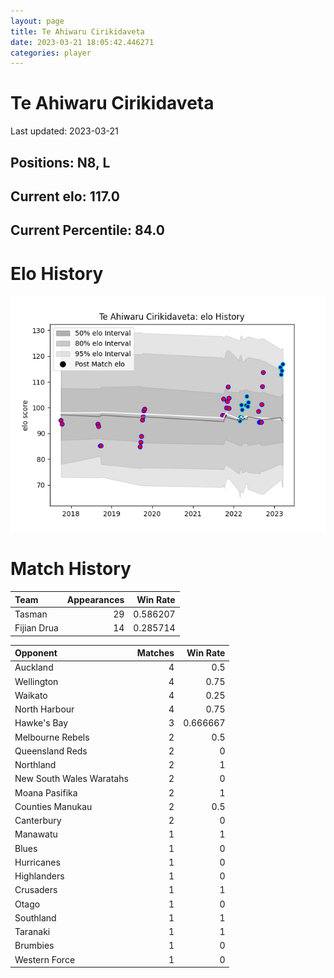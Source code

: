 ```yaml
---  
layout: page  
title: Te Ahiwaru Cirikidaveta  
date: 2023-03-21 18:05:42.446271  
categories: player  
---
```

# Te Ahiwaru Cirikidaveta


Last updated: 2023-03-21
## Positions: N8, L

## Current elo: 117.0

## Current Percentile: 84.0

# Elo History


![elo history](history_TeAhiwaruCirikidaveta.png)
# Match History


| Team        |   Appearances |   Win Rate |
|:------------|--------------:|-----------:|
| Tasman      |            29 |   0.586207 |
| Fijian Drua |            14 |   0.285714 |

| Opponent                 |   Matches |   Win Rate |
|:-------------------------|----------:|-----------:|
| Auckland                 |         4 |   0.5      |
| Wellington               |         4 |   0.75     |
| Waikato                  |         4 |   0.25     |
| North Harbour            |         4 |   0.75     |
| Hawke's Bay              |         3 |   0.666667 |
| Melbourne Rebels         |         2 |   0.5      |
| Queensland Reds          |         2 |   0        |
| Northland                |         2 |   1        |
| New South Wales Waratahs |         2 |   0        |
| Moana Pasifika           |         2 |   1        |
| Counties Manukau         |         2 |   0.5      |
| Canterbury               |         2 |   0        |
| Manawatu                 |         1 |   1        |
| Blues                    |         1 |   0        |
| Hurricanes               |         1 |   0        |
| Highlanders              |         1 |   0        |
| Crusaders                |         1 |   1        |
| Otago                    |         1 |   0        |
| Southland                |         1 |   1        |
| Taranaki                 |         1 |   1        |
| Brumbies                 |         1 |   0        |
| Western Force            |         1 |   0        |